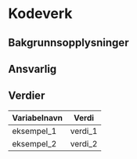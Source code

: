 # Kodeverk

## Bakgrunnsopplysninger

## Ansvarlig

## Verdier

Variabelnavn | Verdi
------------ | -----
eksempel_1 | verdi_1
eksempel_2 | verdi_2
